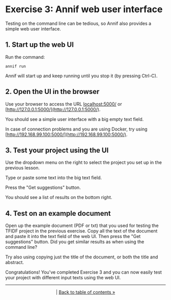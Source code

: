 # Exercise 3: Annif web user interface

Testing on the command line can be tedious, so Annif also provides a simple
web user interface.

## 1. Start up the web UI

Run the command:

    annif run

Annif will start up and keep running until you stop it (by pressing Ctrl-C).

## 2. Open the UI in the browser

Use your browser to access the URL 
[localhost:5000/](http://localhost:5000/) or [http://127.0.0.1:5000/](http://127.0.0.1:5000/).

You should see a simple user interface with a big empty text field.

In case of connection problems and you are using Docker, try using [http://192.168.99.100:5000/](http://192.168.99.100:5000/).

## 3. Test your project using the UI

Use the dropdown menu on the right to select the project you set up in the
previous lesson.

Type or paste some text into the big text field.

Press the "Get suggestions" button.

You should see a list of results on the bottom right.

## 4. Test on an example document

Open up the example document (PDF or txt) that you used for testing the
TFIDF project in the previous exercise. Copy all the text of the document
and paste it into the text field of the web UI. Then press the "Get suggestions"
button. Did you get similar results as when using the command line?

Try also using copying just the title of the document, or both the title and
abstract.

Congratulations! You've completed Exercise 3 and you can now easily test your
project with different input texts using the web UI. 

---

<p align="center">
|
<a href="/exercises/README.md">Back to table of contents »</a>
</p>
